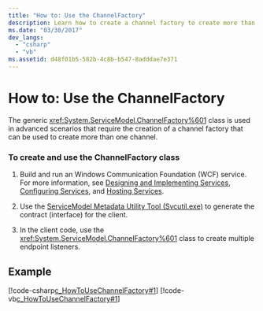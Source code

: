 ```yaml
---
title: "How to: Use the ChannelFactory"
description: Learn how to create a channel factory to create more than one channel for accessing services by using a WCF client. 
ms.date: "03/30/2017"
dev_langs: 
  - "csharp"
  - "vb"
ms.assetid: d48f01b5-582b-4c8b-b547-8adddae7e371
---
```

# How to: Use the ChannelFactory
The generic <xref:System.ServiceModel.ChannelFactory%601> class is used in advanced scenarios that require the creation of a channel factory that can be used to create more than one channel.  
  
### To create and use the ChannelFactory class  
  
1. Build and run an Windows Communication Foundation (WCF) service. For more information, see [Designing and Implementing Services](../../../../docs/framework/wcf/designing-and-implementing-services.md), [Configuring Services](../../../../docs/framework/wcf/configuring-services.md), and [Hosting Services](../../../../docs/framework/wcf/hosting-services.md).  
  
2. Use the [ServiceModel Metadata Utility Tool (Svcutil.exe)](../../../../docs/framework/wcf/servicemodel-metadata-utility-tool-svcutil-exe.md) to generate the contract (interface) for the client.  
  
3. In the client code, use the <xref:System.ServiceModel.ChannelFactory%601> class to create multiple endpoint listeners.  
  
## Example  
 [!code-csharp[c_HowToUseChannelFactory#1](../../../../samples/snippets/csharp/VS_Snippets_CFX/c_howtousechannelfactory/cs/source.cs#1)]
 [!code-vb[c_HowToUseChannelFactory#1](../../../../samples/snippets/visualbasic/VS_Snippets_CFX/c_howtousechannelfactory/vb/source.vb#1)]
